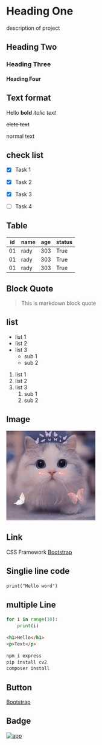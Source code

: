 # Heading One
description of project
## Heading Two
### Heading Three
#### Heading Four

## Text format
Hello **bold**
*italic text*

~~elete text~~

normal text

## check list
- [x] Task 1

- [x] Task 2

- [x] Task 3

- [ ] Task 4

## Table
| id | name | age | status |
|----| ---- | ----| -------|
| 01 | rady |  303|    True|
| 01 | rady |  303|    True|
| 01 | rady |  303|    True|

## Block Quote

> This is markdown block quote

## list
- list 1 
- list 2
- list 3 
   - sub 1
   - sub 2
1. list 1
2. list 2
3. list 3
     1. sub 1
     2. sub 2

## Image
![alt text](image.png)

## Link
CSS Framework [Bootstrap](https://getbootstrap.com/)

## Singlie line code
`print("Hello word")`

## multiple Line
```Python
for i in range(10):
    print(i)
```

```html
<h1>Hello</h1>
<p>Text</p>
```
``` bash
npm i express
pip install cv2
composer install
```

## Button
<a href="https://getbootstrap.com/" target="_blank_">Bootstrap</a>

## Badge

[![app](https://img.shields.io/badge/Learning_Markdown-tutorial-orange)](https://getbootstrap.com)







